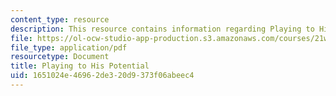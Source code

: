 ```yaml
---
content_type: resource
description: This resource contains information regarding Playing to His Potential.
file: https://ol-ocw-studio-app-production.s3.amazonaws.com/courses/21w-015-writing-and-rhetoric-writing-about-sports-fall-2013/1651024e46962de320d9373f06abeec4_MIT21W_015F13_DiPlaTHsPoRe.pdf
file_type: application/pdf
resourcetype: Document
title: Playing to His Potential
uid: 1651024e-4696-2de3-20d9-373f06abeec4
---
```

